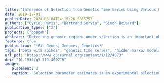```yaml
---
title: "Inference of Selection from Genetic Time Series Using Various Parametric Approximations to the Wright-Fisher Model"
date: 2019-12-01
publishDate: 2020-06-04T14:15:26.588575Z
authors: ["Cyriel Paris", "Bertrand Servin", "Simon Boitard"]
publication_types: ["2"]
projects: ["popgen"]
abstract: "Detecting genomic regions under selection is an important objective of population genetics. Typical analyses for this goal are based on exploiting genetic diversity patterns in present time data but rapid advances in DNA sequencing have increased the availability of time series genomic data. A common approach to analyze such data is to model the temporal evolution of an allele frequency as a Markov chain. Based on this principle, several methods have been proposed to infer selection intensity. One of their differences lies in how they model the transition probabilities of the Markov chain. Using the Wright-Fisher model is a natural choice but its computational cost is prohibitive for large population sizes so approximations to this model based on parametric distributions have been proposed. Here, we compared the performance of some of these approximations with respect to their power to detect selection and their estimation of the selection coefficient. We developped a new generic Hidden Markov Model likelihood calculator and applied it on genetic time series simulated under various evolutionary scenarios. The Beta with spikes approximation, which combines discrete fixation probabilities with a continuous Beta distribution, was found to perform consistently better than the others. This distribution provides an almost perfect fit to the Wright-Fisher model in terms of selection inference, for a computational cost that does not increase with population size. We further evaluated this model for population sizes not accessible to the Wright-Fisher model and illustrated its performance on a dataset of two divergently selected chicken populations."
featured: true
publication: "*G3: Genes, Genomes, Genetics*"
tags: ["beta with spikes", "genetic time series", "hidden markov models", "method of moments", "selection", "wright-fisher"]
url_pdf: "https://www.g3journal.org/content/9/12/4073"
doi: "10.1534/g3.119.400778"
image:
   placement: 3
   caption: "Selection parameter estimates in an experimental selection experiment"
---
```



